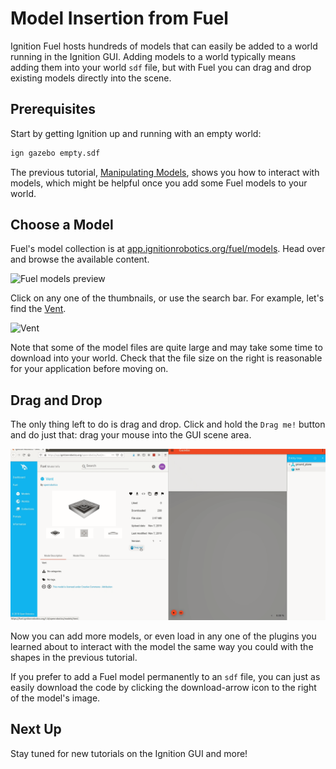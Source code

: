 # Model Insertion from Fuel

Ignition Fuel hosts hundreds of models that can easily be added to a world running in the Ignition GUI.
Adding models to a world typically means adding them into your world `sdf` file, but with Fuel you can drag and drop existing models directly into the scene.

## Prerequisites

Start by getting Ignition up and running with an empty world:

```bash
ign gazebo empty.sdf
```

The previous tutorial, [Manipulating Models](/docs/blueprint/manipulating_models), shows you how to interact with models, which might be helpful once you add some Fuel models to your world.

## Choose a Model

Fuel's model collection is at [app.ignitionrobotics.org/fuel/models](https://app.ignitionrobotics.org/fuel/models).
Head over and browse the available content.

![Fuel models preview](img/fuel.png)

Click on any one of the thumbnails, or use the search bar.
For example, let's find the [Vent](https://app.ignitionrobotics.org/openrobotics/fuel/models/Vent).

![Vent](img/vent_detail.png)

Note that some of the model files are quite large and may take some time to download into your world.
Check that the file size on the right is reasonable for your application before moving on.

## Drag and Drop

The only thing left to do is drag and drop.
Click and hold the `Drag me!` button and do just that: drag your mouse into the GUI scene area.

![Drag and drop](img/vent.gif)

Now you can add more models, or even load in any one of the plugins you learned about to interact with the model the same way you could with the shapes in the previous tutorial.

If you prefer to add a Fuel model permanently to an `sdf` file, you can just as easily download the code by clicking the download-arrow icon to the right of the model's image.

## Next Up

Stay tuned for new tutorials on the Ignition GUI and more!
